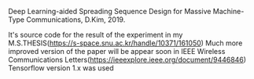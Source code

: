 Deep Learning-aided Spreading Sequence Design for Massive Machine-Type Communications, D.Kim, 2019.

It's source code for the result of the experiment in my M.S.THESIS(https://s-space.snu.ac.kr/handle/10371/161050)
Much more improved version of the paper will be appear soon in IEEE Wireless Communications Letters(https://ieeexplore.ieee.org/document/9446846)
Tensorflow version 1.x was used
